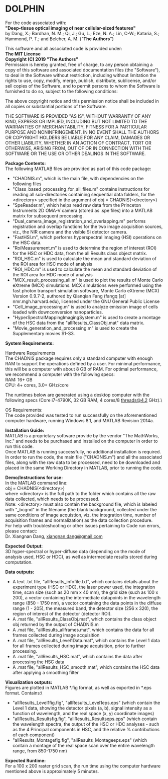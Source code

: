 # DOLPHIN

For the code associated with:\
**"Deep-tissue optical imaging of near cellular-sized features"**\
by Dang, X.; Bardhan, N. M.; Qi, J.; Gu, L.; Eze, N. A.; Lin, C-W.; Kataria, S.; Hammond, P. T.; and Belcher, A. M. ("**The Authors**")

This software and all associated code is provided under:\
**The MIT License**\
**Copyright (C) 2019 "The Authors"**\
Permission is hereby granted, free of charge, to any person obtaining a copy of this software and associated documentation files (the "Software"), to deal in the Software without restriction, including without limitation the rights to use, copy, modify, merge, publish, distribute, sublicense, and/or sell copies of the Software, and to permit persons to whom the Software is furnished to do so, subject to the following conditions:

The above copyright notice and this permission notice shall be included in all copies or substantial portions of the Software.

THE SOFTWARE IS PROVIDED "AS IS", WITHOUT WARRANTY OF ANY KIND, EXPRESS OR IMPLIED, INCLUDING BUT NOT LIMITED TO THE WARRANTIES OF MERCHANTABILITY, FITNESS FOR A PARTICULAR PURPOSE AND NONINFRINGEMENT. IN NO EVENT SHALL THE AUTHORS OR COPYRIGHT HOLDERS BE LIABLE FOR ANY CLAIM, DAMAGES OR OTHER LIABILITY, WHETHER IN AN ACTION OF CONTRACT, TORT OR OTHERWISE, ARISING FROM, OUT OF OR IN CONNECTION WITH THE SOFTWARE OR THE USE OR OTHER DEALINGS IN THE SOFTWARE.

**Package Contents:**\
The following MATLAB files are provided as part of this code package:
- "CHADNIS.m", which is the main file, with dependencies on the following files
- "Class_based_processing_for_all_files.m" contains instructions for reading all sub-directories containing sequential data folders, for the \<directory\> specified in the argument of obj = CHADNIS(\<directory\>)
- "SpeReader.m", which helps read raw data from the Princeton Instruments 2D OMA-V camera (stored as .spe files) into a MATLAB matrix for subsequent processing.
- "Dual_camera_image_registration_and_overlapping.m" performs registration and overlap functions for the two image acquisition sources, viz., the NIR camera and the visible Si detector camera.
- "FastHSI.m", which performs hyperspectral imaging (HSI) operations on the HSC data.
- "RoiMeasurement.m" is used to determine the region of interest (ROI) for the HSC or HDC data, from the all Results class object matrix.
- "ROI_HSC.m" is used to calculate the mean and standard deviation of the ROI area for HSC mode of analysis
- "ROI_HDC.m" is used to calculate the mean and standard deviation of the ROI area for HDC mode of analysis
- "MCX_result_processing_all.m" is used to plot the results of Monte Carlo eXtreme (MCX) simulations. MCX simulations were performed using the fast photon transport simulation software, Monte Carlo eXtreme (MCX) Version 0.9.7-2, authored by Qianqian Fang (fangq [at] nmr.mgh.harvard.edu), licensed under the GNU General Public License
- "Cell_image_processing.m" is used to analyze emission image of cells loaded with downconversion nanoparticles.
- "HyperSpectralMappingImagingSystem.m" is used to create a montage of the HSC data from the "allResults_ClassObj.mat" data matrix.
- "Movie_generation_and_processing.m" is used to create the Supplementary movies S1-S3.


**System Requirements:**

Hardware Requirements\
The CHADNIS package requires only a standard computer with enough RAM to support the operations defined by a user. For minimal performance, this will be a computer with about 8 GB of RAM. For optimal performance, we recommend a computer with the following specs:\
RAM: 16+ GB\
CPU: 4+ cores, 3.0+ GHz/core

The runtimes below are generated using a desktop computer with the following specs (Core i7-4790K, 32 GB RAM, 4 cores/8 threads@4.2 GHz).\

OS Requirements:\
The code provided was tested to run successfully on the aforementioned computer hardware, running Windows 8.1, and MATLAB Revision 2014a. 



**Installation Guide:**\
MATLAB is a proprietary software provide by the vendor "The MathWorks, Inc." and needs to be purchased and installed on the computer in order to run this code.\
Once MATLAB is running successfully, no additional installation is required.\
In order to run the code, the main file ("CHADNIS.m") and all the associated files, along with the raw data to be processed, need to be downloaded and placed in the same Working Directory in MATLAB, prior to running the code.



**Demo/Instructions for use:**\
In the MATLAB command line: \
obj = CHADNIS(\<directory\>)\
where \<directory\> is the full path to the folder which contains all the raw data collected, which needs to be processed.\
Note: \<directory\> must also contain the background file, which is labeled with "\_bcgnd" in the filename (the blank background, collected under the same conditions of image acquistion, viz. the integration time, number of acquisition frames and normalization) as the data collection procedure.\
For help with troubleshooting or other issues pertaining to Code run errors, please contact:\
Dr. Xiangnan Dang, xiangnan.dang@gmail.com



**Expected Output:**  
3D hyper-spectral or hyper-diffuse data (depending on the mode of analysis used, HSC or HDC), as well as intermediate results stored during computation.

**Data outputs:**
* A text .txt file, "allResults_infofile.txt", which contains details about the experiment type (HSC or HDC), the laser power used, the integration time, scan size (such as 20 mm x 40 mm), the grid size (such as 100 x 200), a vector containing the intermediate datapoints in the wavelength range (850 - 1750 nm), a vector containing the data points in the diffuse range (1 - 205), the measured band, the detector size (256 x 320), the region of interest of the detector (detector ROI).
* A .mat file, "allResults_ClassObj.mat", which contains the class object obj returned by the output of CHADNIS.m
* A .mat file, "allResults_allframes.mat", which contains the data for all frames collected during image acquisition 
* A .mat file, "allResults_Level1Data.mat", which contains the Level 1 data for all frames collected during image acquisition, prior to further processing.
* A .mat file, "allResults_HSC.mat", which contains the data after processing the HSC data
* A .mat file, "allResults_HSC_smooth.mat", which contains the HSC data after applying a smoothing filter
 
**Visualization outputs:**\
Figures are plotted in MATLAB \*.fig format, as well as exported in \*.eps format. Contains:\ 
* "allResults_Level1fig.fig", "allResults_Level1eps.eps" (which contain the Level 1 data, showing the detector pixels (a, b), signal intensity as a function of wavelength, and the real space (x, y) coordinate images) 
* "allResults_Resultsfig.fig", "allResults_Resultseps.eps" (which contain the wavelength spectra, the output of the HSC or HDC analyses - such as the 4 Principal components in HSC, and the relative % contributions of each component)
* "allResults_Montagefig.fig", "allResults_Montageeps.eps" (which contain a montage of the real space scan over the entire wavelength range, from 850-1750 nm) 



**Expected Runtime:**\
For a 100 x 200 raster grid scan, the run time using the computer hardware mentioned above is approximately 5 minutes. 
